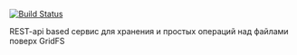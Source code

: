 [![Build Status](https://magnum.travis-ci.com/mediasite/unistore.png?token=qpZz4WYsJa9KQpKGD3CG)](http://magnum.travis-ci.com/mediasite/unistore)

REST-api based сервис для хранения и простых операций над файлами поверх GridFS
